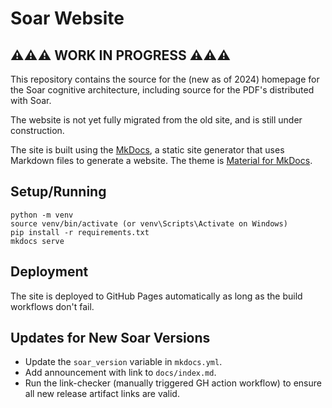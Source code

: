 # Soar Website

## ⚠️⚠️⚠️ WORK IN PROGRESS ⚠️⚠️⚠️

This repository contains the source for the (new as of 2024) homepage for the
Soar cognitive architecture, including source for the PDF's distributed with Soar.

The website is not yet fully migrated from the old site, and is still under construction.

The site is built using the [MkDocs](https://www.mkdocs.org/), a static site
generator that uses Markdown files to generate a website. The theme is
[Material for MkDocs](https://squidfunk.github.io/mkdocs-material/).

## Setup/Running

    python -m venv
    source venv/bin/activate (or venv\Scripts\Activate on Windows)
    pip install -r requirements.txt
    mkdocs serve

## Deployment

The site is deployed to GitHub Pages automatically as long as the build workflows
don't fail.

## Updates for New Soar Versions

*   Update the `soar_version` variable in `mkdocs.yml`.
*   Add announcement with link to `docs/index.md`.
*   Run the link-checker (manually triggered GH action workflow) to ensure all
    new release artifact links are valid.
